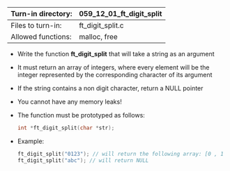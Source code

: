 Turn-in directory: | 059_12_01_ft_digit_split|
-------------|-------------|
Files to turn-in: | ft_digit_split.c |
Allowed functions: | malloc, free

* Write the function **ft_digit_split** that will take a string as an argument
* It must return an array of integers, where every element will be the integer represented by the corresponding character of its argument
* If the string contains a non digit character, return a NULL pointer
* You cannot have any memory leaks!

* The function must be prototyped as follows:
   ```C
   int *ft_digit_split(char *str);
   ```

* Example:
  ```C
  ft_digit_split("0123"); // will return the following array: [0 , 1 , 2 , 3]
  ft_digit_split("abc"); // will return NULL
  ```
